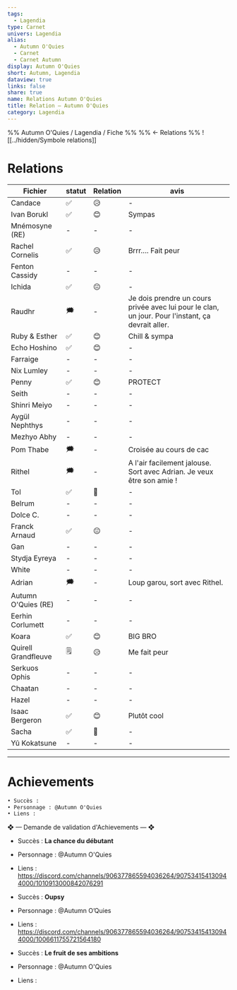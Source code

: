 ```yaml
---
tags:
  - Lagendia
type: Carnet
univers: Lagendia
alias:
  - Autumn O'Quies
  - Carnet
  - Carnet Autumn
display: Autumn O'Quies
short: Autumn, Lagendia
dataview: true
links: false
share: true
name: Relations Autumn O'Quies
title: Relation — Autumn O'Quies
category: Lagendia
---
```



%% Autumn O'Quies / Lagendia / Fiche  %%
%% ← Relations %%
![[../hidden/Symbole relations]]
# Relations
| Fichier                                                                                 | statut | Relation | avis                                                                                              |
| --------------------------------------------------------------------------------------- | ------ | -------- | ------------------------------------------------------------------------------------------------- |
| Candace                             | ✅      | 😥       | \-                                                                                                |
| Ivan Borukl                     | ✅      | 😊       | Sympas                                                                                            |
| Mnémosyne (RE)               | \-     | \-       | \-                                                                                                |
| Rachel Cornelis             | ✅      | 😥       | Brrr…. Fait peur                                                                                  |
| Fenton Cassidy              | \-     | \-       | \-                                                                                                |
| Ichida                              | ✅      | 😐       | \-                                                                                                |
| Raudhr                              | 🗯️    | \-       | Je dois prendre un cours privée avec lui pour le clan, un jour. Pour l'instant, ça devrait aller. |
| Ruby & Esther                | ✅      | 😊       | Chill & sympa                                                                                     |
| Echo Hoshino             | ✅      | 😊       | \-                                                                                                |
| Farraige                     | \-     | \-       | \-                                                                                                |
| Nix Lumley                 | \-     | \-       | \-                                                                                                |
| Penny                           | ✅      | 😊       | PROTECT                                                                                           |
| Seith                           | \-     | \-       | \-                                                                                                |
| Shinri Meiyo             | \-     | \-       | \-                                                                                                |
| Aygül Nephthys         | \-     | \-       | \-                                                                                                |
| Mezhyo Abhy               | \-     | \-       | \-                                                                                                |
| Pom Thabe                   | 🗯️    | \-       | Croisée au cours de cac                                                                           |
| Rithel                         | 🗯️    | \-       | A l'air facilement jalouse. Sort avec Adrian. Je veux être son amie !                             |
| Tol                               | ✅      | 🙂       | \-                                                                                                |
| Belrum                          | \-     | \-       | \-                                                                                                |
| Dolce C.                      | \-     | \-       | \-                                                                                                |
| Franck Arnaud            | ✅      | 😐       | \-                                                                                                |
| Gan                                | \-     | \-       | \-                                                                                                |
| Stydja Eyreya            | \-     | \-       | \-                                                                                                |
| White                            | \-     | \-       | \-                                                                                                |
| Adrian                           | 🗯️    | \-       | Loup garou, sort avec Rithel.                                                                     |
| Autumn O'Quies (RE) | \-     | \-       | \-                                                                                                |
| Eerhin Corlumett       | \-     | \-       | \-                                                                                                |
| Koara                             | ✅      | 😊       | BIG BRO                                                                                           |
| Quirell Grandfleuve | 🗒️    | 😥       | Me fait peur                                                                                      |
| Serkuos Ophis             | \-     | \-       | \-                                                                                                |
| Chaatan                        | \-     | \-       | \-                                                                                                |
| Hazel                            | \-     | \-       | \-                                                                                                |
| Isaac Bergeron          | ✅      | 😊       | Plutôt cool                                                                                       |
| Sacha                            | ✅      | 🙂       | \-                                                                                                |
| Yû Kokatsune              | \-     | \-       | \-                                                                                                |




---
# Achievements
```md
• Succès :
• Personnage : @Autumn O'Quies
• Liens : 
```

❖ — Demande de validation d'Achievements — ❖
- Succès : **La chance du débutant**
- Personnage : @Autumn O'Quies
- Liens : https://discord.com/channels/906377865594036264/907534154130944000/1010913000842076291

- Succès : **Oupsy**
- Personnage : @Autumn O’Quies
- Liens : https://discord.com/channels/906377865594036264/907534154130944000/1006611755721564180

- Succès : **Le fruit de ses ambitions**
- Personnage : @Autumn O'Quies
- Liens :